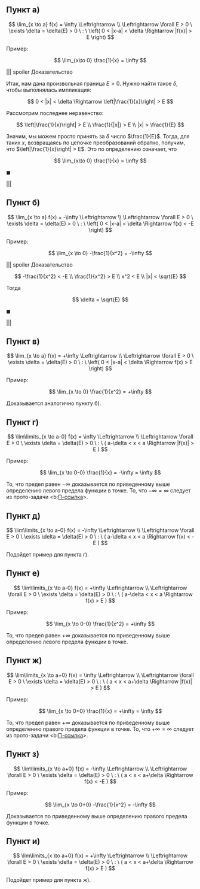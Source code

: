 ## Пункт а)

$$ \lim_{x \to a} f(x) = \infty \Leftrightarrow \\ \Leftrightarrow \forall E > 0 \ \exists \delta = \delta(E) > 0 \ : \ \left( 0 < |x-a| < \delta \Rightarrow |f(x)| > E \right) $$

Пример:

$$ \lim_{x\to 0} \frac{1}{x} = \infty $$

||| spoiler Доказательство

Итак, нам дана произвольная граница $E > 0$. Нужно найти такое $\delta$, чтобы выполнялась импликация:

$$ 0 < |x| < \delta \Rightarrow \left|\frac{1}{x}\right| > E $$

Рассмотрим последнее неравенство:

$$ \left|\frac{1}{x}\right| > E \\ \frac{1}{|x|} > E \\ |x| > \frac{1}{E} $$

Значим, мы можем просто принять за $\delta$ число $\frac{1}{E}$. Тогда, для таких $x$, возвращаясь по цепочке преобразований обратно, получим, что $\left|\frac{1}{x}\right| > E$. Это по определению означает, что

$$ \lim_{x\to 0} \frac{1}{x} = \infty $$

$\blacksquare$

|||

## Пункт б)

$$ \lim_{x \to a} f(x) = -\infty \Leftrightarrow \\ \Leftrightarrow \forall E > 0 \ \exists \delta = \delta(E) > 0 \ : \ \left( 0 < |x-a| < \delta \Rightarrow f(x) < -E \right) $$

Пример:

$$ \lim_{x \to 0} -\frac{1}{x^2} = -\infty $$

||| spoiler Доказательство

$$ -\frac{1}{x^2} < -E \\ \frac{1}{x^2} > E \\ x^2 < E \\ |x| < \sqrt{E} $$

Тогда

$$ \delta = \sqrt{E} $$

$\blacksquare$

|||

## Пункт в)

$$ \lim_{x \to a} f(x) = +\infty \Leftrightarrow \\ \Leftrightarrow \forall E > 0 \ \exists \delta = \delta(E) > 0 \ : \ \left( 0 < |x-a| < \delta \Rightarrow f(x) > E \right) $$

Пример:

$$ \lim_{x \to 0} \frac{1}{x^2} = +\infty $$

Доказывается аналогично пункту б).

## Пункт г)

$$ \lim\limits_{x \to a-0} f(x) = \infty \Leftrightarrow \\ \Leftrightarrow \forall E > 0 \ \exists \delta = \delta(E) > 0 \ : \ ( a-\delta < x < a \Rightarrow |f(x)| > E ) $$

Пример:

$$ \lim_{x \to 0-0} \frac{1}{x} = -\infty = \infty $$

То, что предел равен $-\infty$ доказывается по приведенному выше определению левого предела функции в точке. То, что $-\infty = \infty$ следует из прото-задачи <b:[П-ссылка](advanced/proto/f-lim/infty-relations)>.

## Пункт д)

$$ \lim\limits_{x \to a-0} f(x) = -\infty \Leftrightarrow \\ \Leftrightarrow \forall E > 0 \ \exists \delta = \delta(E) > 0 \ : \ ( a-\delta < x < a \Rightarrow f(x) < -E ) $$

Подойдет пример для пункта г).

## Пункт е)

$$ \lim\limits_{x \to a-0} f(x) = +\infty \Leftrightarrow \\ \Leftrightarrow \forall E > 0 \ \exists \delta = \delta(E) > 0 \ : \ ( a-\delta < x < a \Rightarrow f(x) > E ) $$

Пример:

$$ \lim_{x \to 0-0} \frac{1}{x^2} = +\infty $$

То, что предел равен $+\infty$ доказывается по приведенному выше определению левого предела функции в точке. 

## Пункт ж)

$$ \lim\limits_{x \to a+0} f(x) = \infty \Leftrightarrow \\ \Leftrightarrow \forall E > 0 \ \exists \delta = \delta(E) > 0 \ : \ ( a < x < a+\delta \Rightarrow |f(x)| > E ) $$

Пример:

$$ \lim_{x \to 0+0} \frac{1}{x} = +\infty = \infty $$

То, что предел равен $+\infty$ доказывается по приведенному выше определению правого предела функции в точке. То, что $+\infty = \infty$ следует из прото-задачи <b:[П-ссылка](advanced/proto/f-lim/infty-relations)>.

## Пункт з)

$$ \lim\limits_{x \to a+0} f(x) = -\infty \Leftrightarrow \\ \Leftrightarrow \forall E > 0 \ \exists \delta = \delta(E) > 0 \ : \ ( a < x < a+\delta \Rightarrow f(x) < -E ) $$

Пример:

$$ \lim_{x \to 0+0} -\frac{1}{x^2} = -\infty $$

Доказывается по приведенному выше определению правого предела функции в точке.

## Пункт и)

$$ \lim\limits_{x \to a+0} f(x) = +\infty \Leftrightarrow \\ \Leftrightarrow \forall E > 0 \ \exists \delta = \delta(E) > 0 \ : \ ( a < x < a+\delta \Rightarrow f(x) > E ) $$

Подойдет пример для пункта ж).